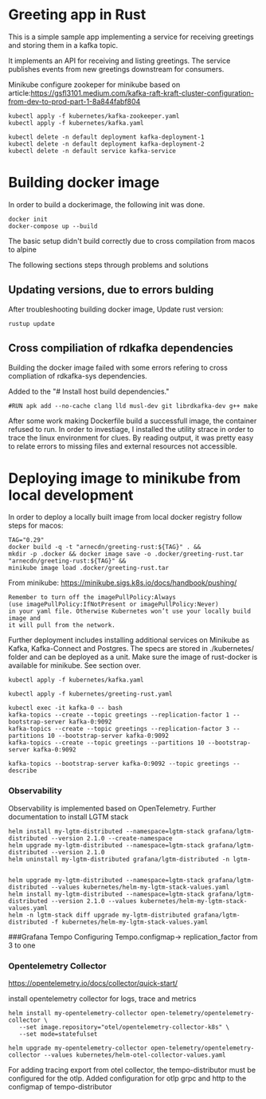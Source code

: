 # Greeting app in Rust
This is a simple sample app implementing a service for receiving greetings and storing them in a kafka topic.


It implements an API for receiving and listing greetings. 
The service publishes events from new greetings downstream for consumers. 



Minikube
configure zookeper for minikube based on article:https://gsfl3101.medium.com/kafka-raft-kraft-cluster-configuration-from-dev-to-prod-part-1-8a844fabf804
```
kubectl apply -f kubernetes/kafka-zookeeper.yaml
kubectl apply -f kubernetes/kafka.yaml

kubectl delete -n default deployment kafka-deployment-1
kubectl delete -n default deployment kafka-deployment-2
kubectl delete -n default service kafka-service
```

# Building docker image
In order to build a dockerimage, the following init was done. 
```
docker init
docker-compose up --build
```

The basic setup didn't build correctly due to cross compilation from macos to alpine

The following sections steps through problems and solutions  
## Updating versions, due to errors bulding
After troubleshooting building docker image, 
Update rust version: 
```
rustup update
```
## Cross compiliation of rdkafka dependencies 
Building the docker image failed with some errors refering to cross compliation of
rdkafka-sys dependencies. 

Added to the "# Install host build dependencies."  
```
#RUN apk add --no-cache clang lld musl-dev git librdkafka-dev g++ make
```


After some work making Dockerfile build a successfull image, the container refused to run. 
In order to investiage, I installed the utility strace in order to trace the linux environment
for clues. 
By reading output, it was pretty easy to relate errors to missing files and external resources not accessible. 


# Deploying image to minikube from local development
In order to deploy a locally built image from local docker registry follow steps for macos:


```
TAG="0.29" 
docker build -q -t "arnecdn/greeting-rust:${TAG}" . &&
mkdir -p .docker && docker image save -o .docker/greeting-rust.tar "arnecdn/greeting-rust:${TAG}" &&
minikube image load .docker/greeting-rust.tar
```
From minikube: https://minikube.sigs.k8s.io/docs/handbook/pushing/
```
Remember to turn off the imagePullPolicy:Always 
(use imagePullPolicy:IfNotPresent or imagePullPolicy:Never) 
in your yaml file. Otherwise Kubernetes won’t use your locally build image and 
it will pull from the network.
```

Further deployment includes installing additional services on Minikube as Kafka, Kafka-Connect and Postgres. 
The specs are stored in ./kubernetes/ folder and can be deployed as a unit.
Make sure the image of rust-docker is available for minikube. See section over. 
```
kubectl apply -f kubernetes/kafka.yaml

kubectl apply -f kubernetes/greeting-rust.yaml

kubectl exec -it kafka-0 -- bash
kafka-topics --create --topic greetings --replication-factor 1 --bootstrap-server kafka-0:9092
kafka-topics --create --topic greetings --replication-factor 3 --partitions 10 --bootstrap-server kafka-0:9092
kafka-topics --create --topic greetings --partitions 10 --bootstrap-server kafka-0:9092

kafka-topics --bootstrap-server kafka-0:9092 --topic greetings --describe
```


### Observability
Observability is implemented based on OpenTelemetry.
Further documentation to 
install LGTM stack

```
helm install my-lgtm-distributed --namespace=lgtm-stack grafana/lgtm-distributed --version 2.1.0 --create-namespace
helm upgrade my-lgtm-distributed --namespace=lgtm-stack grafana/lgtm-distributed --version 2.1.0
helm uninstall my-lgtm-distributed grafana/lgtm-distributed -n lgtm-


helm upgrade my-lgtm-distributed --namespace=lgtm-stack grafana/lgtm-distributed --values kubernetes/helm-my-lgtm-stack-values.yaml
helm install my-lgtm-distributed --namespace=lgtm-stack grafana/lgtm-distributed --version 2.1.0 --values kubernetes/helm-my-lgtm-stack-values.yaml
helm -n lgtm-stack diff upgrade my-lgtm-distributed grafana/lgtm-distributed -f kubernetes/helm-my-lgtm-stack-values.yaml

```

###Grafana Tempo
Configuring Tempo.configmap-> replication_factor from 3 to one

### Opentelemetry Collector
https://opentelemetry.io/docs/collector/quick-start/

install opentelemetry collector for logs, trace and metrics
```
helm install my-opentelemetry-collector open-telemetry/opentelemetry-collector \
   --set image.repository="otel/opentelemetry-collector-k8s" \
   --set mode=statefulset
   
helm upgrade my-opentelemetry-collector open-telemetry/opentelemetry-collector --values kubernetes/helm-otel-collector-values.yaml 
```

For adding tracing export from otel collector, the tempo-distributor must be configured for the otlp. 
Added configuration for otlp grpc and http to the configmap of tempo-distributor


